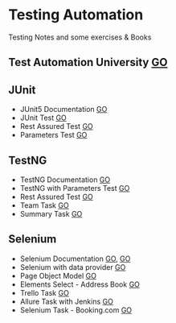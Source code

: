# Testing Automation

Testing Notes and some exercises & Books

## Test Automation University [GO](https://testautomationu.applitools.com/learningpaths.html)

## JUnit

- JUnit5 Documentation [GO](https://junit.org/junit5/docs/current/user-guide/)
- JUnit Test [GO](https://github.com/HopeMashal/Testing-Automation/tree/master/JUNIT/junitdemo/src)
- Rest Assured Test [GO](https://github.com/HopeMashal/Testing-Automation/tree/master/JUNIT/rest-assured-demo/src)
- Parameters Test [GO](https://github.com/HopeMashal/Testing-Automation/tree/master/JUNIT/param-task-demo/src)

## TestNG

- TestNG Documentation [GO](https://testng.org/doc/documentation-main.html)
- TestNG with Parameters Test [GO](https://github.com/HopeMashal/Testing-Automation/tree/master/TESTNG/testng-demo/src)
- Rest Assured Test [GO](https://github.com/HopeMashal/Testing-Automation/tree/master/TESTNG/rest-assured-demo/src)
- Team Task [GO](https://github.com/HopeMashal/Team-Testing-Task)
- Summary Task [GO](https://github.com/HopeMashal/Task-Summary)

## Selenium

- Selenium Documentation [GO](https://www.selenium.dev/documentation/), [GO](https://www.selenium.dev/selenium/docs/api/py/api.html)
- Selenium with data provider [GO](https://github.com/HopeMashal/Testing-Automation/tree/master/Selenium/selenium-task/src)
- Page Object Model [GO](https://github.com/HopeMashal/Testing-Automation/tree/master/Selenium/pom-task/src)
- Elements Select - Address Book [GO](https://github.com/HopeMashal/Testing-Automation/tree/master/Selenium/element-task/src)
- Trello Task [GO](https://github.com/HopeMashal/Testing-Automation/tree/master/Selenium/trello-task/src)
- Allure Task with Jenkins [GO](https://github.com/HopeMashal/Testing-Automation/tree/master/Selenium/allure-task/src)
- Selenium Task - Booking.com [GO](https://github.com/HopeMashal/selenium-task)
